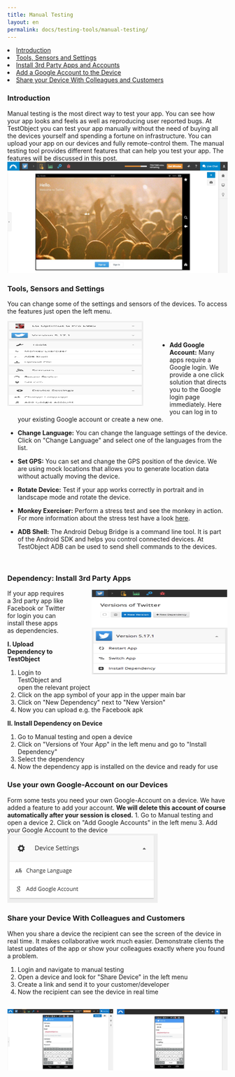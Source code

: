 ```yaml
---
title: Manual Testing
layout: en
permalink: docs/testing-tools/manual-testing/
---
```


<li><a href="#introduction">Introduction</a></li>
<li><a href="#tools-sensors-settings">Tools, Sensors and Settings</a></li>
<li><a href="#3rd-party-apps">Install 3rd Party Apps and Accounts</a></li>
<li><a href="#google-account">Add a Google Account to the Device</a></li>
<li><a href="#share-device">Share your Device With Colleagues and Customers</a></li>

<h3 id="introduction">Introduction</h3>
Manual testing is the most direct way to test your app. You can see how your app looks and feels as well as reproducing user reported bugs. At TestObject you can test your app manually without the need of buying all the devices yourself and spending a fortune on infrastructure. You can upload your app on our devices and fully remote-control them. The manual testing tool provides different features that can help you test your app. The features will be discussed in this post.
<br>
<img class="center shadow" src="/img/tools/manual/manual-testing.png">
</br>

<h3 id="tools-sensors-settings">Tools, Sensors and Settings</h3>

You can change some of the settings and sensors of the devices. To access the features just open the left menu.

<img src="/img/tools/manual/left-menu.png" width="311" height="194" style="float:left; margin-right:60px;
  margin-bottom:10px" alt="Manual Testing Menu">

<p style="margin-top:60px"><ul><li><b>Add Google Account:</b> Many apps require a Google login. We provide a one click solution that directs you to the Google login page immediately. Here you can log in to your existing Google account or create a new one.</li></ul></p>
<p><ul><li><b>Change Language:</b> You can change the language settings of the device. Click on "Change Language" and select one of the languages from the list.</li></ul></p>
<p><ul><li><b>Set GPS:</b> You can set and change the GPS position of the device. We are using mock locations that allows you to generate location data without actually moving the device.</li></ul></p>
<p><ul><li><b>Rotate Device:</b> Test if your app works correctly in portrait and in landscape mode and rotate the device.</li></ul></p>
<p><ul><li><b>Monkey Exerciser:</b> Perform a stress test and see the monkey in action. For more information about the stress test have a look <a href="/docs/testing-tools/quality-report/#stress-test" target="_blank">here</a>.</li></ul></p>
<p><ul><li><b>ADB Shell:</b> The Android Debug Bridge is a command line tool. It is part of the Android SDK and helps you control connected devices. At TestObject ADB can be used to send shell commands to the devices.</li></ul><br style="clear:both"></p>


<h3 id="3rd-party-apps">Dependency: Install 3rd Party Apps</h3>

<img src="/img/tools/manual/dependency-process.png" width="311" height="194" style="float:right; margin-left:60px;
  margin-bottom:10px" alt="Manual Testing Menu">

If your app requires a 3rd party app like Facebook or Twitter for login you can install these apps as dependencies.

<b>I. Upload Dependency to TestObject</b>

1. Login to TestObject and open the relevant project
2. Click on the app symbol of your app in the upper main bar
3. Click on "New Dependency" next to "New Version"
4. Now you can upload e.g. the Facebook apk

<b>II. Install Dependency on Device</b>

1. Go to Manual testing and open a device
2. Click on "Versions of Your App" in the left menu and go to "Install Dependency"
3. Select the dependency
4. Now the dependency app is installed on the device and ready for use


<h3 id="google-account">Use your own Google-Account on our Devices</h3>
Form some tests you need your own Google-Account on a device. We have added a feature to add your account. <b>We will delete this account of course automatically after your session is closed.</b>
1. Go to Manual testing and open a device
2. Click on "Add Google Accounts" in the left menu
3. Add your Google Account to the device

<br>
<img src="/img/tools/manual/addgoogleaccount.png" alt="Add Google Account">
</br>


<h3 id="share-device">Share your Device With Colleagues and Customers</h3>

When you share a device the recipient can see the screen of the device in real time. It makes collaborative work much easier. Demonstrate clients the latest updates of the app or show your colleagues exactly where you found a problem.

1. Login and navigate to manual testing
2. Open a device and look for "Share Device" in the left menu
3. Create a link and send it to your customer/developer
4. Now the recipient can see the device in real time

<br>
<img src="/img/tools/manual/share-device.png" alt="Share Device">
</br>
